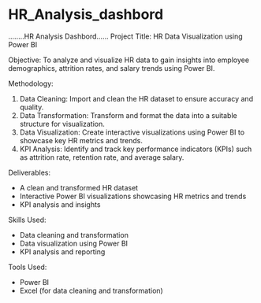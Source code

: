 # HR_Analysis_dashbord
........HR Analysis Dashbord......
Project Title: HR Data Visualization using Power BI

Objective: To analyze and visualize HR data to gain insights into employee demographics, attrition rates, and salary trends using Power BI.

Methodology:

1. Data Cleaning: Import and clean the HR dataset to ensure accuracy and quality.
2. Data Transformation: Transform and format the data into a suitable structure for visualization.
3. Data Visualization: Create interactive visualizations using Power BI to showcase key HR metrics and trends.
4. KPI Analysis: Identify and track key performance indicators (KPIs) such as attrition rate, retention rate, and average salary.

Deliverables:

- A clean and transformed HR dataset
- Interactive Power BI visualizations showcasing HR metrics and trends
- KPI analysis and insights

Skills Used:

- Data cleaning and transformation
- Data visualization using Power BI
- KPI analysis and reporting

Tools Used:

- Power BI
- Excel (for data cleaning and transformation)
